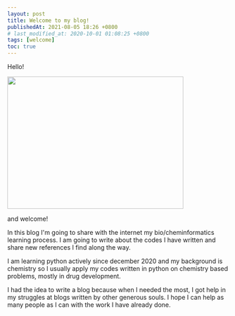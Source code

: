 ```yaml
---
layout: post
title: Welcome to my blog!
publishedAt: 2021-08-05 18:26 +0800
# last_modified_at: 2020-10-01 01:08:25 +0800
tags: [welcome]
toc: true
---
```


<p class="text-center text-4xl">Hello!</p>

<img class="center-img" src="https://media1.tenor.com/images/72c9b849aa10b222371ebb99a6b1896a/tenor.gif?itemid=8807701" alt
    width="400" 
    height="300">

<p class="text-center text-4xl">and welcome!</p>

In this blog I'm going to share with the internet my bio/cheminformatics learning process. I am going to write about the codes I have written and share new references I find along the way.

I am learning python actively since december 2020 and my background is chemistry so I usually apply my codes written in python on chemistry based problems, mostly in drug development.

I had the idea to write a blog because when I needed the most, I got help in my struggles at blogs written by other generous souls. I hope I can help as many people as I can with the work I have already done.
